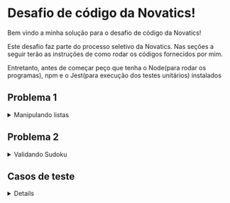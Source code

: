 # Desafio de código da Novatics!

Bem vindo a minha solução para o desafio de código da Novatics!

Este desafio faz parte do processo seletivo da Novatics. Nas seções a seguir terão as instruções de como rodar os códigos fornecidos por mim.

Entretanto, antes de começar peço que tenha o Node(para rodar os programas), npm e o Jest(para execução dos testes unitários) instalados

## Problema 1

<details>
<summary>Manipulando listas</summary>
 - Para visualizar a resolução verifique o arquivo de nome ListManipulation.js
 - Para rodar um teste individual utilize: 
 
 ``` node ListManipulationRun.js ```
 
 após isso será requisitado que forneça uma lista no formato x,x,x,x,x,...,x onde x sejam numeros inteiros.

### Exemplo de como será recebido o resultado:

```
 input: 8,5,10,5,2,4,4,3
 output: 2,3,4,5,8,10

```

</details>

## Problema 2

<details>
<summary>Validando Sudoku</summary>
 - Para visualizar a resolução verifique o arquivo de nome ListManipulation.js
 - Para rodar um teste individual peço que substitua o valor da variavel board com a nova entrada e utilize: 
 
 ``` node SudokuValitationRun.js ```
 

#### Exemplo de como será recebido o resultado:

```
board =
   [["5","3",".",".","7",".",".",".","."]
   ,["6",".",".","1","9","5",".",".","."]
   ,[".","9","8",".",".",".",".","6","."]
   ,["8",".",".",".","6",".",".",".","3"]
   ,["4",".",".","8",".","3",".",".","1"]
   ,["7",".",".",".","2",".",".",".","6"]
   ,[".","6",".",".",".",".","2","8","."]
   ,[".",".",".","4","1","9",".",".","5"]
   ,[".",".",".",".","8",".",".","7","9"]]

   output: true
```
</details>

## Casos de teste 

<details>
 - Para executar o teste unitário de ambos os problemas utilize: 
 
 ``` npm test ```


</details>